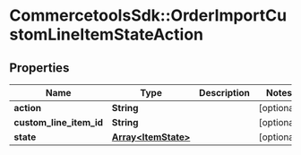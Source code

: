 # CommercetoolsSdk::OrderImportCustomLineItemStateAction

## Properties
Name | Type | Description | Notes
------------ | ------------- | ------------- | -------------
**action** | **String** |  | [optional] 
**custom_line_item_id** | **String** |  | [optional] 
**state** | [**Array&lt;ItemState&gt;**](ItemState.md) |  | [optional] 

